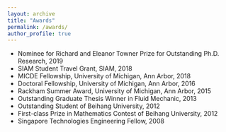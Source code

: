 ```yaml
---
layout: archive
title: "Awards"
permalink: /awards/
author_profile: true
---
```


* Nominee for Richard and Eleanor Towner Prize for Outstanding Ph.D. Research, 2019
* SIAM Student Travel Grant, SIAM, 2018
* MICDE Fellowship, University of Michigan, Ann Arbor, 2018
* Doctoral Fellowship, University of Michigan, Ann Arbor, 2016
* Rackham Summer Award, University of Michigan, Ann Arbor, 2015
* Outstanding Graduate Thesis Winner in Fluid Mechanic, 2013
* Outstanding Student of Beihang University, 2012
* First-class Prize in Mathematics Contest of Beihang University, 2012
* Singapore Technologies Engineering Fellow, 2008


